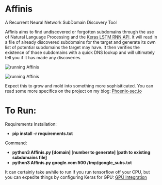 # Affinis

A Recurrent Neural Network SubDomain Discovery Tool

Affinis aims to find undiscovered or forgotten subdomains through the use of Natural Language Processing and the [Keras LSTM RNN API](https://www.tensorflow.org/guide/keras/rnn).
It will read in a file of already discovered subdomains for the target and generate its own list of potential subdomains the target may have.
It then verifies the existence of those subdomains with a quick DNS lookup and will ultimately tell you if it has made any discoveries.

![running Affinis](https://github.com/Jetp1ane/Affinis/raw/master/images/run.PNG)

![running Affinis](https://github.com/Jetp1ane/Affinis/raw/master/images/generated.png)

Expect this to grow and mold into something more sophisiticated.
You can read some more specifics on the project on my blog: [Phoenix-sec.io](https://phoenix-sec.io/2022/07/12/RNN-Subdomain-Discovery.html)

# To Run:

Requirements Installation:
  - **pip install -r requirements.txt**

Command:
  - **python3 Affinis.py [domain] [number to generate] [path to existing subdomains file]**
  - **python3 Affinis.py google.com 500 /tmp/google_subs.txt**
  
It can certainly take awhile to run if you run tensorflow off your CPU, but you can expedite things by configuring Keras for GPU: [GPU Integration](https://www.run.ai/guides/gpu-deep-learning/keras-gpu)
